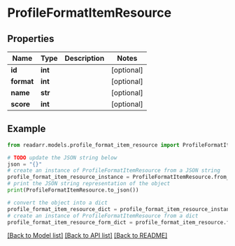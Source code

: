 # ProfileFormatItemResource


## Properties

Name | Type | Description | Notes
------------ | ------------- | ------------- | -------------
**id** | **int** |  | [optional] 
**format** | **int** |  | [optional] 
**name** | **str** |  | [optional] 
**score** | **int** |  | [optional] 

## Example

```python
from readarr.models.profile_format_item_resource import ProfileFormatItemResource

# TODO update the JSON string below
json = "{}"
# create an instance of ProfileFormatItemResource from a JSON string
profile_format_item_resource_instance = ProfileFormatItemResource.from_json(json)
# print the JSON string representation of the object
print(ProfileFormatItemResource.to_json())

# convert the object into a dict
profile_format_item_resource_dict = profile_format_item_resource_instance.to_dict()
# create an instance of ProfileFormatItemResource from a dict
profile_format_item_resource_form_dict = profile_format_item_resource.from_dict(profile_format_item_resource_dict)
```
[[Back to Model list]](../README.md#documentation-for-models) [[Back to API list]](../README.md#documentation-for-api-endpoints) [[Back to README]](../README.md)


